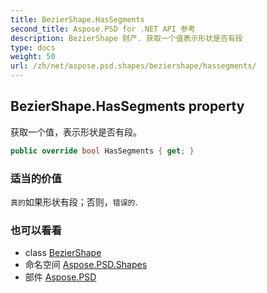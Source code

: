 ```yaml
---
title: BezierShape.HasSegments
second_title: Aspose.PSD for .NET API 参考
description: BezierShape 财产. 获取一个值表示形状是否有段
type: docs
weight: 50
url: /zh/net/aspose.psd.shapes/beziershape/hassegments/
---
```

## BezierShape.HasSegments property

获取一个值，表示形状是否有段。

```csharp
public override bool HasSegments { get; }
```

### 适当的价值

`真的`如果形状有段；否则，`错误的`.

### 也可以看看

* class [BezierShape](../)
* 命名空间 [Aspose.PSD.Shapes](../../beziershape/)
* 部件 [Aspose.PSD](../../../)


